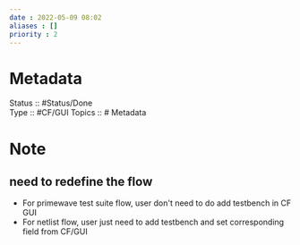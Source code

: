 ```yaml
---
date : 2022-05-09 08:02
aliases : []
priority : 2
---
```

# Metadata
Status :: #Status/Done  
Type :: #CF/GUI 
Topics :: # Metadata
# Note

## need to redefine the flow
* For primewave test suite flow, user don't need to do add testbench in CF GUI
* For netlist flow, user just need to add testbench and set corresponding field from CF/GUI